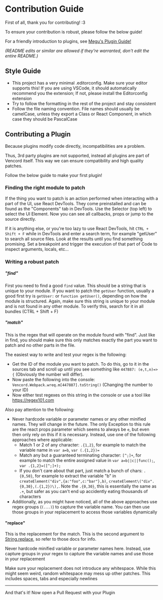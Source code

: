 # Contribution Guide

First of all, thank you for contributing! :3

To ensure your contribution is robust, please follow the below guide!

For a friendly introduction to plugins, see [Megu's Plugin Guide!](docs/2_PLUGINS.md)

*(README edits or similar are allowed if they're warranted, don't edit the entire README.)*

## Style Guide

-   This project has a very minimal .editorconfig. Make sure your editor supports this!
    If you are using VSCode, it should automatically recommend you the extension; If not,
    please install the Editorconfig extension
-   Try to follow the formatting in the rest of the project and stay consistent
-   Follow the file naming convention. File names should usually be camelCase, unless they export a Class
    or React Component, in which case they should be PascalCase

## Contributing a Plugin

Because plugins modify code directly, incompatibilities are a problem.

Thus, 3rd party plugins are not supported, instead all plugins are part of Vencord itself.
This way we can ensure compatibility and high quality patches.

Follow the below guide to make your first plugin!

### Finding the right module to patch

If the thing you want to patch is an action performed when interacting with a part of the UI, use React DevTools.
They come preinstalled and can be found as the "Components" tab in DevTools.
Use the Selector (top left) to select the UI Element. Now you can see all callbacks, props or jump to the source
directly.

If it is anything else, or you're too lazy to use React DevTools, hit `CTRL + Shift + F` while in DevTools and
enter a search term, for example "getUser" to search all source files.
Look at the results until you find something promising. Set a breakpoint and trigger the execution of that part of Code to inspect arguments, locals, etc...

### Writing a robust patch

##### "find"

First you need to find a good `find` value. This should be a string that is unique to your module.
If you want to patch the `getUser` function, usually a good first try is `getUser:` or `function getUser()`,
depending on how the module is structured. Again, make sure this string is unique to your module and is not
found in any other module. To verify this, search for it in all bundles (CTRL + Shift + F)

##### "match"

This is the regex that will operate on the module found with "find". Just like in find, you should make sure
this only matches exactly the part you want to patch and no other parts in the file.

The easiest way to write and test your regex is the following:

-   Get the ID of the module you want to patch. To do this, go to it in the sources tab and scroll up until you
    see something like `447887: (e,t,n)=>{` (Obviously the number will differ).
-   Now paste the following into the console: `Vencord.Webpack.wreq.m[447887].toString()` (Changing the number to your ID)
-   Now either test regexes on this string in the console or use a tool like https://regex101.com

Also pay attention to the following:

-   Never hardcode variable or parameter names or any other minified names. They will change in the future. The only Exception to this rule
    are the react props parameter which seems to always be `e`, but even then only rely on this if it is necessary.
    Instead, use one of the following approaches where applicable:
    -   Match 1 or 2 of any character: `.{1,2}`, for example to match the variable name in `var a=b`, `var (.{1,2})=`
    -   Match any but a guaranteed terminating character: `[^;]+`, for example to match the entire assigned value in `var a=b||c||func();`,
        `var .{1,2}=([^;]+);`
    -   If you don't care about that part, just match a bunch of chars: `.{0,50}`, for example to extract the variable "b" in `createElement("div",{a:"foo",c:"bar"},b)`, `createElement\("div".{0,30},(.{1,2})\),`. Note the `.{0,30}`, this is essentially the same as `.+`, but safer as you can't end up accidently eating thousands of characters
-   Additionally, as you might have noticed, all of the above approaches use regex groups (`(...)`) to capture the variable name. You can then use those groups in your replacement to access those variables dynamically

#### "replace"

This is the replacement for the match. This is the second argument to [String.replace](https://developer.mozilla.org/en-US/docs/Web/JavaScript/Reference/Global_Objects/String/replace), so refer to those docs for info.

Never hardcode minified variable or parameter names here. Instead, use capture groups in your regex to capture the variable names
and use those in your replacement

Make sure your replacement does not introduce any whitespace. While this might seem weird, random whitespace may mess up other patches.
This includes spaces, tabs and especially newlines

---

And that's it! Now open a Pull Request with your Plugin
